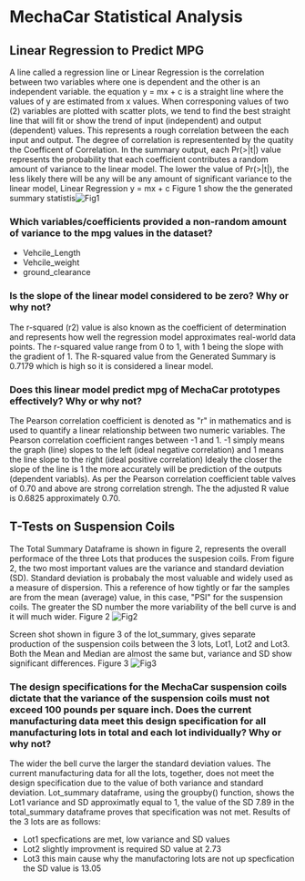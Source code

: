 # MechaCar Statistical Analysis

## Linear Regression to Predict MPG
A line called a regression line or Linear Regression is the correlation between two variables where one is dependent and the other is an independent variable. the equation y = mx + c is a straight line where the values of y are estimated from x values. When corresponing values of two (2) variables are plotted with scatter plots, we tend to find the best straight line that will fit or show the trend of input (independent) and output (dependent) values. This represents a rough correlation between the each input and output. The degree of correlation is representented by the quatity the Coefficent of Correlation. In the summary output, each Pr(>|t|) value represents the probability that each coefficient contributes a random amount of variance to the linear model. The lower the value of Pr(>|t|), the less likely there will be any will be any amount of significant variance to the linear model, Linear Regression y = mx + c
Figure 1 show the the generated summary statistis![Fig1](https://user-images.githubusercontent.com/78861458/120042539-449e5380-bfd8-11eb-8705-bafb9353b642.png)

### Which variables/coefficients provided a non-random amount of variance to the mpg values in the dataset?
- Vehcile_Length
- Vehcile_weight
- ground_clearance

### Is the slope of the linear model considered to be zero? Why or why not?
The r-squared (r2) value is also known as the coefficient of determination and represents how well the regression model approximates real-world data points. The r-squared value range from 0 to 1, with 1 being the slope with the gradient of 1. The R-squared value from the Generated Summary is 0.7179 which is high so it is considered a linear model.

### Does this linear model predict mpg of MechaCar prototypes effectively? Why or why not?
The Pearson correlation coefficient is denoted as "r" in mathematics and is used to quantify a linear relationship between two numeric variables. The Pearson correlation coefficient ranges between -1 and 1. -1 simply means the graph (line) slopes to the left (ideal negative correlation) and 1 means the line slope to the right (ideal positive correlation) Idealy the closer the slope of the line is 1 the more accurately will be prediction of the outputs (dependent variabls). As per the Pearson correlation coefficient table valves of 0.70 and above are strong correlation strengh. The the adjusted R value is 0.6825 approximately 0.70.

## T-Tests on Suspension Coils
The Total Summary Dataframe is shown in figure 2, represents the overall performace of the three Lots that produces the suspesion coils. From figure 2, the two most important values are the variance and standard deviation (SD). Standard deviation is probabaly the most valuable and widely used as a measure of dispersion. This a reference of how tightly or far the samples are from the mean (average) value, in this case, "PSI" for the suspension coils. The greater the SD number the more variability of the bell curve is
and it will much wider.
Figure 2
![Fig2](https://user-images.githubusercontent.com/78861458/120050140-48d36c80-bfea-11eb-96b5-6da5864ec85d.png)

Screen shot shown in figure 3 of the lot_summary, gives separate production of the suspension coils between the 3 lots, Lot1, Lot2 and Lot3. Both the Mean and Median are almost the same but, variance and SD show significant differences.
Figure 3
![Fig3](https://user-images.githubusercontent.com/78861458/120051590-3c054780-bfef-11eb-8e3b-84e5e43ce2b6.png)

### The design specifications for the MechaCar suspension coils dictate that the variance of the suspension coils must not exceed 100 pounds per square inch. Does the current manufacturing data meet this design specification for all manufacturing lots in total and each lot individually? Why or why not?
The wider the bell curve the larger the standard deviation values. The current manufacturing data for all the lots, together, does not meet the design specification due to the value of both variance and standard deviation. Lot_summary dataframe, using the groupby() function, shows the Lot1 variance and SD approximatly equal to 1, the value of the SD 7.89 in the total_summary dataframe proves that specification was not met. Results of the 3 lots are as follows:

- Lot1 specfications are met, low variance and SD values
- Lot2 slightly improvment is required SD value at 2.73
- Lot3 this main cause why the manufactoring lots are not up specfication the SD value is 13.05



